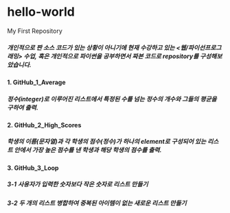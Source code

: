 # hello-world
My First Repository

##### 개인적으로 짠 소스 코드가 있는 상황이 아니기에 현재 수강하고 있는 <웹/파이선프로그래밍> 수업, 혹은 개인적으로 파이썬을 공부하면서 짜본 코드로 repository를 구성해보았습니다.

#### 1. GitHub_1_Average 
##### 정수(integer)로 이루어진 리스트에서 특정된 수를 넘는 정수의 개수와 그들의 평균을 구하여 출력.

#### 2. GitHub_2_High_Scores
##### 학생의 이름(문자열)과 각 학생의 점수(정수)가 하나의 element로 구성되어 있는 리스트 안에서 가장 높은 점수를 낸 학생과 해당 학생의 점수를 출력. 

#### 3. GitHub_3_Loop
##### 3-1 사용자가 입력한 숫자보다 작은 숫자로 리스트 만들기
##### 3-2 두 개의 리스트 병합하여 중복된 아이템이 없는 새로운 리스트 만들기
